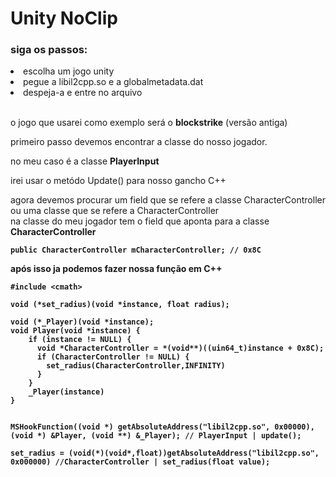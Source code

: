 
<h1>Unity NoClip</h1>


<h3>siga os passos:</h3>
<li>escolha um jogo unity</li>
<li>pegue a libil2cpp.so e a globalmetadata.dat</li>
<li>despeja-a e entre no arquivo</li>



</br>

<p>o jogo que usarei como exemplo será o <strong>blockstrike</strong> (versão antiga)</p>

<p>primeiro passo devemos encontrar a classe do nosso jogador.</p>

<p>no meu caso é a classe <strong>PlayerInput</strong></p>

<p>irei usar o metódo Update() para nosso gancho C++</p>

<p>agora devemos procurar um field que se refere a classe CharacterController ou uma classe que se refere a CharacterController</br> na classe do meu jogador tem o field que aponta para a classe <strong>CharacterController</p>




<code>public CharacterController mCharacterController; // 0x8C</code>
 </br>

<p>após isso ja podemos fazer nossa função em C++</p>

<pre><code>#include &lt;cmath&gt;

void (*set_radius)(void *instance, float radius);

void (*_Player)(void *instance);
void Player(void *instance) {
    if (instance != NULL) {
      void *CharacterController = *(void**)((uin64_t)instance + 0x8C);
      if (CharacterController != NULL) {
        set_radius(CharacterController,INFINITY)
      }
    }
    _Player(instance)
}


MSHookFunction((void *) getAbsoluteAddress("libil2cpp.so", 0x00000), (void *) &Player, (void **) &_Player); // PlayerInput | update();  

set_radius = (void(*)(void*,float))getAbsoluteAddress("libil2cpp.so", 0x000000) //CharacterController | set_radius(float value);
</code>
</pre>




